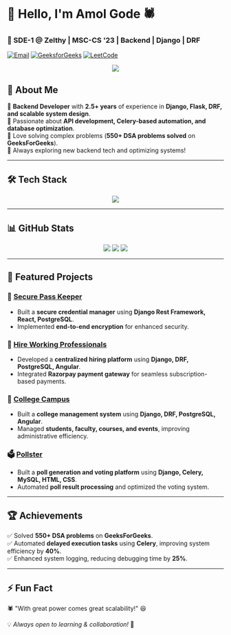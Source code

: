 # 👋 Hello, I'm Amol Gode 🕷️  
### 🚀 SDE-1 @ Zelthy | MSC-CS '23 | Backend | Django | DRF  

[![Email](https://img.shields.io/badge/Email-Contact-red?style=for-the-badge&logo=gmail)](mailto:17amolgode@gmail.com) 
[![GeeksforGeeks](https://img.shields.io/badge/GeeksforGeeks-550%2B_Problems-darkgreen?style=for-the-badge&logo=geeksforgeeks)](https://auth.geeksforgeeks.org/user/17amolgode/practice/) 
[![LeetCode](https://img.shields.io/badge/LeetCode-100%2B_Problems-orange?style=for-the-badge&logo=leetcode)](https://leetcode.com/u/17amolgode/)


<p align="center">
  <img src="https://readme-typing-svg.herokuapp.com?font=Fira+Code&pause=1000&color=00F700&width=435&lines=Backend+Developer+%7C+Django+%7C+Flask+%7C+Celery;API+Developer+%7C+PostgreSQL+%7C+Docker;Problem+Solver+%7C+550%2B+DSA+Problems+Solved" />
</p>

## 🚀 About Me

🔹 **Backend Developer** with **2.5+ years** of experience in **Django, Flask, DRF, and scalable system design**.  
🔹 Passionate about **API development, Celery-based automation, and database optimization**.  
🔹 Love solving complex problems (**550+ DSA problems solved** on **GeeksForGeeks**).  
🔹 Always exploring new backend tech and optimizing systems!  

---

## 🛠️ Tech Stack

<p align="center">
  <img src="https://skillicons.dev/icons?i=python,django,flask,postgresql,docker,redis,git,github" />
</p>

---

## 📊 GitHub Stats

<p align="center">
  <img src="https://github-readme-streak-stats.herokuapp.com/?user=AmolGode&theme=tokyonight" />
  <img src="https://github-readme-stats.vercel.app/api/top-langs/?username=AmolGode&layout=compact&theme=tokyonight" />
  <img src="https://github-readme-stats.vercel.app/api?username=AmolGode&show_icons=true&theme=tokyonight" />
</p>

---

## 📌 Featured Projects

### 🔑 [Secure Pass Keeper](https://github.com/AmolGode/Secure-Pass-Keeper-Django-React)
- Built a **secure credential manager** using **Django Rest Framework, React, PostgreSQL**.
- Implemented **end-to-end encryption** for enhanced security.

### 💼 [Hire Working Professionals](https://github.com/AmolGode/Hire_Working_Professionals_For_Short_Term_Work)
- Developed a **centralized hiring platform** using **Django, DRF, PostgreSQL, Angular**.
- Integrated **Razorpay payment gateway** for seamless subscription-based payments.

### 🏫 [College Campus](https://github.com/AmolGode/College-Campus)
- Built a **college management system** using **Django, DRF, PostgreSQL, Angular**.
- Managed **students, faculty, courses, and events**, improving administrative efficiency.

### 🗳️ [Pollster](https://github.com/AmolGode/Pollster)
- Built a **poll generation and voting platform** using **Django, Celery, MySQL, HTML, CSS**.
- Automated **poll result processing** and optimized the voting system.


---

## 🏆 Achievements

✅ Solved **550+ DSA problems** on **GeeksForGeeks**.  
✅ Automated **delayed execution tasks** using **Celery**, improving system efficiency by **40%**.  
✅ Enhanced system logging, reducing debugging time by **25%**.

---

## ⚡ Fun Fact

🕷️ "With great power comes great scalability!" 😆

💡 *Always open to learning & collaboration!* 🚀
